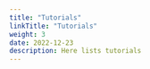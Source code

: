 ```yaml
---
title: "Tutorials"
linkTitle: "Tutorials"
weight: 3
date: 2022-12-23
description: Here lists tutorials 
---
```



